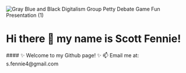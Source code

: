 ![Gray Blue and Black Digitalism Group Petty Debate Game Fun Presentation (1)](https://user-images.githubusercontent.com/87448833/132603133-d07f406f-f8e3-4ceb-9ac7-1aa07e609773.png)
<h1> Hi there 👋 my name is Scott Fennie! </h1>
####                                                     ✨ Welcome to my Github page! ✨
                                                        📫 Email me at: s.fennie4@gmail.com
<!--
**ScottFennie/ScottFennie** is a ✨ _special_ ✨ repository because its `README.md` (this file) appears on your GitHub profile.

Here are some ideas to get you started:

- 🔭 I’m currently working on ...
- 🌱 I’m currently learning ...
- 👯 I’m looking to collaborate on ...
- 🤔 I’m looking for help with ...
- 💬 Ask me about ...
- 📫 How to reach me: ...
- 😄 Pronouns: ...
- ⚡ Fun fact: ...
-->

